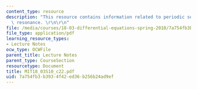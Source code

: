 ```yaml
---
content_type: resource
description: "This resource contains information related to periodic solutions and\
  \ resonance. \r\n\r\n"
file: /media/courses/18-03-differential-equations-spring-2010/7a754fb3b3934f42ed36b256b24ad9ef_MIT18_03S10_c22.pdf
file_type: application/pdf
learning_resource_types:
- Lecture Notes
ocw_type: OCWFile
parent_title: Lecture Notes
parent_type: CourseSection
resourcetype: Document
title: MIT18_03S10_c22.pdf
uid: 7a754fb3-b393-4f42-ed36-b256b24ad9ef
---
```

